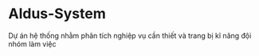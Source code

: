 # Aldus-System
Dự án hệ thống nhằm phân tích nghiệp vụ cần thiết và trang bị kĩ năng đội nhóm làm việc
